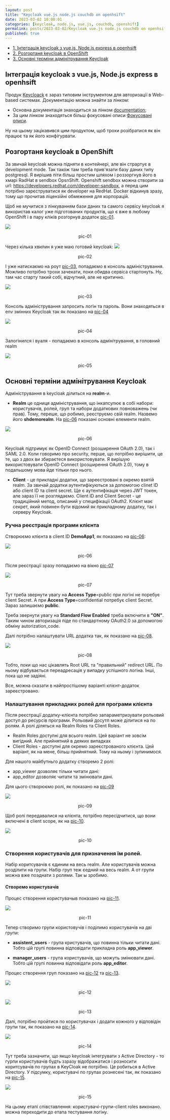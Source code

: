 ```yaml
---
layout: post
title: "Keycloak vue.js node.js couchdb on openhsift"
date: 2023-03-02 10:00:01
categories: [keycloak, node.js, vue.js, couchdb, openshift]
permalink: posts/2023-03-02/Keycloak vue.js node.js couchdb on openhsift/
published: true
---
```


<!-- TOC BEGIN -->

- [1. Інтеграція keycloak з vue.js, Node.js express в openhsift](#p-1)
- [2. Розгортаня keycloak  в OpenShift](#p-2)
- [3. Основні терміни адмінітрування Keycloak](#p-3)
<!-- TOC END -->

## <a name="p-1">Інтеграція keycloak з vue.js, Node.js express в openhsift </a>

Продук [Keycloack](https://www.keycloak.org/) є зараз типовим  інструментом для авторизації в Web-based системах.  Документацію можна знайти за лінком: 
- Основна документація знаходиться за лінком [documentation](https://www.keycloak.org/documentation);
- За цим лінком знаходяться більш фокусовані описи [Фокусовані описи](https://www.keycloak.org/guides).

Ну на цьому зацікавився цим продуктом, щоб трохи розібратися як він працює та як його конфігурвати.


## <a name="p-2">Розгортаня keycloak  в OpenShift</a>

За звичай keycloak  можна підняти в контейнері, але він страртує в development mode. Так також там треба прив'язати базу даних типу postgresql. Я вирішив піти більш простим шляхом і роззоргнув його в хмарі RadHat в sendbox  OpsnShift.  Openshift sendbox можна створити за url: https://developers.redhat.com/developer-sandbox, а перед цим потрібно зарєструватися як developer на RedHat. Docker відкинув зразу, тому що  прочитав ліцензійні обмеження для корпорацій.

Щоб не мучитися з  лінкуванням бази даних та самого  сервісу keycloak  я використав калог уже підготованих продуктів, що є вже в любому OpenShift і в пару кліків розгорнув додаток [pic-01](#pic-01). 

<kbd><img src="../assets/img/posts/2023-03-02-keycloak-openshift/doc/pic-01.png" /></kbd>
<p style="text-align: center;"><a name="pic-01">pic-01</a></p> 

Через кілька хвилин я уже маю готовий keycloak:
<kbd><img src="../assets/img/posts/2023-03-02-keycloak-openshift/doc/pic-02.png" /></kbd>
<p style="text-align: center;"><a name="pic-02">pic-02</a></p> 

І уже натискаємо на роут [pic-03](#pic-03), попадаємо в консоль адміністрування. Можливо потрібно трохи зачекати, поки обидва сервіса стартонуть. Ну, там час старту такий собі, відчутний, але не критично. 

<kbd><img src="../assets/img/posts/2023-03-02-keycloak-openshift/doc/pic-03.png" /></kbd>
<p style="text-align: center;"><a name="pic-03">pic-03</a></p> 


Консоль адміністрування запросить логін та пароль. Вони знаходяться в env змінних Keycloak  так як показано на   [pic-04](#pic-04)

<kbd><img src="../assets/img/posts/2023-03-02-keycloak-openshift/doc/pic-04.png" /></kbd>
<p style="text-align: center;"><a name="pic-04">pic-04</a></p>

Залогінился і вуаля - попадаємо в  консоль адмінітрування, в головний realm

<kbd><img src="../assets/img/posts/2023-03-02-keycloak-openshift/doc/pic-05.png" /></kbd>
<p style="text-align: center;"><a name="pic-05">pic-05</a></p>


## <a name="p-3">Основні терміни адмінітрування Keycloak</a>

Адміністрування в keycloak ділиться на **realm**-и. 
- **Realm**  це одниця адміністрування, що інкапсулює в собі набори: користувачів, ролей, груп та набори додаткових повноважень (чи  прав). Тому, переше, що робимо,  реєструємо свій realm. Назвемо його **shdemorealm**. На [pic-06](#pic-06) показані основні елементи realm.

<kbd><img src="../assets/img/posts/2023-03-02-keycloak-openshift/doc/pic-06.png" /></kbd>
<p style="text-align: center;"><a name="pic-06">pic-06</a></p>

Keycloak підтримує як OpenID Connect (розширення OAuth 2.0), так і SAML 2.0. Коли говоримо про security, перше, що потрібно вирішити, це те, що з двох ви збираєтеся використовувати. Я вирішую використовувати OpenID Connect (розширення OAuth 2.0), тому в подальшому мова йде тільки про нього.

- **Client** - це прикладні додатки, що зареєстровані в окремо взятій realm. За звичай додатки аутентифікуються за допомогою clinet ID  або client ID та client secret. Ще є аутентифікація через JWT  токен, але зараз її не розглядаємо. Client ID and Client Secret - це традиційний метод, описаний у специфікації OAuth2. Клієнт має секрет, який повинен бути відомий як прикладному додатку, так і серверу Keycloak.

### Ручна реєстрація програми клієнта

Створюємо клієнта в client ID **DemoApp1**, як показано на [pic-06](#pic-06):

<kbd><img src="../assets/img/posts/2023-03-02-keycloak-openshift/doc/pic-06.png" /></kbd>
<p style="text-align: center;"><a name="pic-06">pic-06</a></p>


Після реєстрації зразу попадаємо на вікно [pic-07](#pic-07)

<kbd><img src="../assets/img/posts/2023-03-02-keycloak-openshift/doc/pic-07.png" /></kbd>
<p style="text-align: center;"><a name="pic-07">pic-07</a></p>

Тут треба звернути увагу на **Access Type**=public при логіні не поребує client Secret.  А при **Access Type**=confidential потребує client Secret. Зараз залишаємо **public**.


Треба звернути увагу на **Standard Flow Enabled**  треба включити в **"ON"**. Таким чином авторизація піде по стандартному OAuth2.0 за допомогою обміну autorization_code.

Далі потрібно налаштувати URL  додатка так, як показано на [pic-08](#pic-08).

<kbd><img src="../assets/img/posts/2023-03-02-keycloak-openshift/doc/pic-08.png" /></kbd>
<p style="text-align: center;"><a name="pic-08">pic-08</a></p>

Тобто, поки що нас цікавлять Root URL  та "правильний" redirect URL.  По ньому відбувається  переадресація у випадку успішного  логіна. Інші, пока що не задіяні.

Все, можна сказати в найпростішому варіанті клієнт-додаток зареєстровано.

### Налаштування прикладних ролей для програми клієнта


Після  реєстрації додатку-клієнта  потрібно запараметризувати рольовий доступ до ресурсів програми. Рольовий досутп може ділитися на  по ролям. А ролі діляться на Realm Roles  та Client Roles. 

- Realm Roles  доступні для всього realm. Цей варіант не зовсім вигідний. Але прийнятний в деяких випадках
- Client Roles -  доступні для окремо зареєстрованого клієнта. Цей варіант, як на мене, більш прийнятний. Тому на ньому і зупинимося.

Для нашого майбутньго додатку створемо 2 ролі:

- app_viewer дозволяє тільки читати дані:
- app_editor дозволяє читати та змінювати дані.


Для цього створюємо ролі, як показано на [pic-09](#pic-09)

<kbd><img src="../assets/img/posts/2023-03-02-keycloak-openshift/doc/pic-09.png" /></kbd>
<p style="text-align: center;"><a name="pic-09">pic-09</a></p>

Щоб ролі передавалися на клієнта, потрібно пересідчитися, що вони включені в client scope, як на [pic-10](#pic-10).

<kbd><img src="../assets/img/posts/2023-03-02-keycloak-openshift/doc/pic-10.png" /></kbd>
<p style="text-align: center;"><a name="pic-10">pic-10</a></p>


### Створення користувачів для призначення їм ролей.

Набір коритсувачів є  єдиним на весь realm. Але користувачів можна розділити на групи. Набір груп теж єедний на весь realm. А от групи можна вже поэднати з ролями. Так ы зробимо.
#### Створемо користувачів

Процес створення користувачыв показано на [pic-11](#pic-11).

<kbd><img src="../assets/img/posts/2023-03-02-keycloak-openshift/doc/pic-11.png" /></kbd>
<p style="text-align: center;"><a name="pic-11">pic-11</a></p>

Тепер створимо групи користовучів і поділимо користувачів на  дві групи:

- **assistent_users** -  група кристувачів,  що  повинна тільки читати дані. Тобто цій групі повинна відповідати прикладна роль **app_viewer**.

- **manager_users** - група користувачів, що можуть змінювати дані. Тобто цій групі повинна відповідати роль **app_editor**. 

Процес створення груп показано на [pic-12](#pic-12) та  [pic-13](#pic-13).


<kbd><img src="../assets/img/posts/2023-03-02-keycloak-openshift/doc/pic-12.png" /></kbd>
<p style="text-align: center;"><a name="pic-12">pic-12</a></p>


<kbd><img src="../assets/img/posts/2023-03-02-keycloak-openshift/doc/pic-13.png" /></kbd>
<p style="text-align: center;"><a name="pic-13">pic-13</a></p>

Далі, потрібно пройтися по користувачах і додати кожного у відповідін групи так, як показано на [pic-14](#pic-14).

<kbd><img src="../assets/img/posts/2023-03-02-keycloak-openshift/doc/pic-14.png" /></kbd>
<p style="text-align: center;"><a name="pic-14">pic-14</a></p>

Тут треба зазначити, що якщо keycloak інтегрувати з Active Directory -  то гурпи користувачів будть ззразу відображатися і розносити коритсувачів по групах в KeyCloak  не потрібно. Це робиться в Active Directory. У підсумку, користувачі по групах рознесені так, як показано на [pic-15](#pic-15).

<kbd><img src="../assets/img/posts/2023-03-02-keycloak-openshift/doc/pic-15.png" /></kbd>
<p style="text-align: center;"><a name="pic-15">pic-15</a></p>


На цьому етапі  співставлення: користувачі-групи-client roles виконано. можна переходити до етапа тестування логіну.